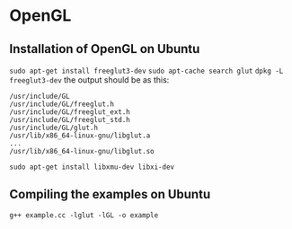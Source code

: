 # OpenGL
## Installation of OpenGL on Ubuntu
`sudo apt-get install freeglut3-dev`
`sudo apt-cache search glut`
`dpkg -L freeglut3-dev`
the output should be as this:
```
/usr/include/GL
/usr/include/GL/freeglut.h
/usr/include/GL/freeglut_ext.h
/usr/include/GL/freeglut_std.h
/usr/include/GL/glut.h
/usr/lib/x86_64-linux-gnu/libglut.a
...
/usr/lib/x86_64-linux-gnu/libglut.so
```

`sudo apt-get install libxmu-dev libxi-dev`

## Compiling the examples on Ubuntu
`g++ example.cc -lglut -lGL -o example`
